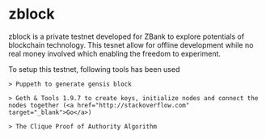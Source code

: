 # zblock

zblock is a private testnet developed for ZBank to explore potentials of blockchain technology. This tesnet allow for offline development while no real money involved which enabling the freedom to experiment.

To setup this testnet, following tools has been used

    > Puppeth to generate gensis block

    > Geth & Tools 1.9.7 to create keys, initialize nodes and connect the nodes together (<a href="http://stackoverflow.com" target="_blank">Go</a>)

    > The Clique Proof of Authority Algorithm
